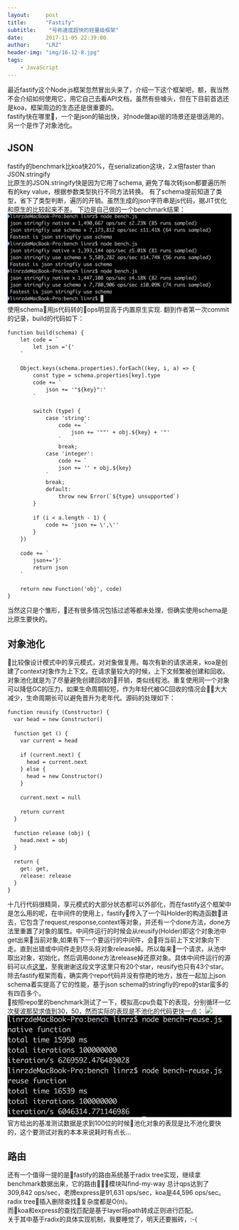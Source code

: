 ```yaml
---
layout:     post
title:      "Fastify"
subtitle:    "号称速度超快的轻量级框架"
date:       2017-11-05 22:39:00
author:     "LRZ"
header-img: "img/16-12-8.jpg"
tags:
    - JavaScript
---  
```



最近fastify这个Node.js框架忽然冒出头来了，介绍一下这个框架吧，额，我当然不会介绍如何使用它，用它自己去看API文档，虽然有些噱头，但在下目前首选还是koa，框架周边的生态还是很重要的。  
fastify快在哪里，一个是json的输出快，对node做api层的场景还是很适用的，另一个是作了对象池化。
## JSON

fastify的benchmark比koa快20%，在serialization这块，2.x倍faster than JSON.stringify  
比原生的JSON.stringify快是因为它用了schema, 避免了每次转json都要遍历所有的key value，根据参数类型执行不同方法转换。
有了schema提前知道了类型，省下了类型判断，遍历的开销。虽然生成的json字符串是js代码，据JIT优化和原生的比较起来不差。
下边是自己做的一个benchmark结果：  
![](https://github.com/UnscientificMisaka/UnscientificMisaka.github.io/blob/master/img/in-post/2017-11-05/benchmark.png)   
使用schema用js代码转的ops明显高于内置原生实现.
翻到作者第一次commit的记录，build的代码如下：
```
function build(schema) {
    let code = `
        let json ='{'
    `

    Object.keys(schema.properties).forEach((key, i, a) => {
        const type = schema.properties[key].type
        code += `
            json += '"${key}":'
        `
        
        switch (type) {
            case 'string':
                code += `
                    json += '""' + obj.${key} + '"'
                `
                break;
            case 'integer':
                code += `
                json += '' + obj.${key}
            `
            break;
            default:
                throw new Error(`${type} unsupported`)
        }

        if (i < a.length - 1) {
            code += 'json += \',\''
        }
    })

    code += `
        json+='}'
        return json
    `

    return new Function('obj', code)
}
```
当然这只是个雏形，还有很多情况包括过滤等都未处理，但确实使用schema是比原生要快的。 

## 对象池化  
比较像设计模式中的享元模式，对对象做复用。每次有新的请求进来，koa是创建了context对象作为上下文。在请求量较大的时候，上下文频繁被创建和回收。对象池化就是为了尽量避免创建回收的开销，类似线程池。重复使用同一个对象可以降低GC的压力，如果生命周期较短，作为年轻代被GC回收的情况会大大减少，生命周期长可以避免晋升为老年代。源码的处理如下：
```
function reusify (Constructor) {
  var head = new Constructor()

  function get () {
    var current = head

    if (current.next) {
      head = current.next
    } else {
      head = new Constructor()
    }

    current.next = null

    return current
  }

  function release (obj) {
    head.next = obj
  }

  return {
    get: get,
    release: release
  }
}
```  
十几行代码很精简，享元模式的大部分状态都可以外部化，而在fastify这个框架中是怎么用的呢，在中间件的使用上，fastify传入了一个叫Holder的构造函数进去，它包含了request,response,context等对象，并还有一个done方法，done方法里重置了对象的属性。中间件运行的时候会从reusify(Holder)即这个对象池中get出来当前对象,如果有下一个要运行的中间件，会将当前上下文对象向下走。直到出错或中间件走到尽头将对象release掉。所以每来一个请求，从池中取出对象，初始化，然后调用done方法release掉还原对象。具体中间件运行的源码可以点[这里](https://github.com/fastify/middie/blob/master/middie.js)，至我谢谢这段文字这里只有20个star，reusify也只有43个star。除去fastify框架而看，确实两个repo代码并没有惊艳的地方，放在一起加上json schema着实提高了它的性能，基于json schema的stringfiy的repo的star蛮多的有四百多个。  
按照repo里的benchmark测试了一下，模拟高cpu负载下的表现，分别循环一亿次斐波那契求值到30，50，然而实际的表现是不池化的代码更快一点：
![](https://github.com/UnscientificMisaka/UnscientificMisaka.github.io/blob/master/img/in-post/2017-11-05/reuse.png) 
![](https://github.com/UnscientificMisaka/UnscientificMisaka.github.io/blob/master/img/in-post/2017-11-05/reuse2.png) 
官方给出的基准测试数据是求到100位的时候池化对象的表现是比不池化要快的，这个要测试对我的本本来说耗时有点长...

## 路由  
还有一个值得一提的是fastify的路由系统基于radix tree实现，继续拿benchmark数据出来，它的路由模块叫find-my-way 总计qps达到了309,842 ops/sec，老牌express是91,631 ops/sec，koa是44,596 ops/sec。radix tree插入删除查找复杂度都是O(n)。  
而koa和express的查找匹配是基于layer将path转成正则进行匹配。  
关于其中基于radix的具体实现机制，我要睡觉了，明天还要搬砖，:-(